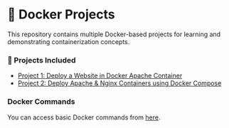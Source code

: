 # 🐳 Docker Projects

This repository contains multiple Docker-based projects for learning and demonstrating containerization concepts.

### 📂 Projects Included
- [Project 1: Deploy a Website in Docker Apache Container](/project-1/)
- [Project 2: Deploy Apache & Nginx Containers using Docker Compose](/project-2/)



### Docker Commands
You can access basic Docker commands from [here](/commands.md).